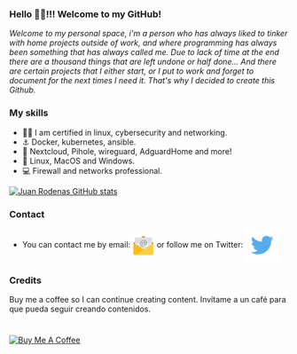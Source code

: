 ### Hello  👋🏻!!! Welcome to my GitHub!

*Welcome to my personal space, i'm a person who has always liked to tinker with home projects outside of work, and where programming has always been something that has always called me. Due to lack of time at the end there are a thousand things that are left undone or half done... And there are certain projects that I either start, or I put to work and forget to document for the next times I need it. That's why I decided to create this Github.*


### My skills
* 👨‍🎓 I am certified in linux, cybersecurity and networking.
* ⚓ Docker, kubernetes, ansible.
* 🐣 Nextcloud, Pihole, wireguard, AdguardHome and more!
* 🐧 Linux, MacOS and Windows.
* 💻 Firewall and networks professional.

[![Juan Rodenas GitHub stats](https://github-readme-stats.vercel.app/api?username=JuanRodenas&show_icons=true&count_private=true&locale=es)](https://github.com/JuanRodenas/github-readme-stats)

### Contact 
* You can contact me by email: <a title="email" href="mailto:juanrodenas07@gmail.com?Subject=from%20github"><img src="https://github.com/JuanRodenas/JuanRodenas/blob/main/mail.png" alt="mail" width="40" align="center" /></a>  or follow me on Twitter: <a title="twitter" href="https://twitter.com/juanrs_05"><img src="https://github.com/JuanRodenas/JuanRodenas/blob/main/twitter.png" alt="twitter" width="60" align="center" /></a>

### Credits
Buy me a coffee so I can continue creating content. Invítame a un café para que pueda seguir creando contenidos.
#
<a href="https://www.paypal.com/donate/?hosted_button_id=HVJT2YDSHRZY2" target="_blank"><img src="https://cdn.buymeacoffee.com/buttons/v2/default-yellow.png" alt="Buy Me A Coffee" style="height: 60px !important;width: 217px !important;" ></a>
